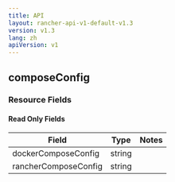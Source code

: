 ```yaml
---
title: API
layout: rancher-api-v1-default-v1.3
version: v1.3
lang: zh
apiVersion: v1
---
```


## composeConfig



### Resource Fields


#### Read Only Fields

Field | Type   | Notes
---|---|---
dockerComposeConfig | string  | 
rancherComposeConfig | string  | 


<br>
